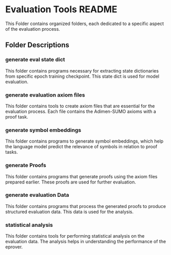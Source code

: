 # Evaluation Tools README

This Folder contains organized folders, each dedicated to a specific aspect of the evaluation process.

## Folder Descriptions

### generate eval state dict
This folder contains programs necessary for extracting state dictionaries from specific epoch training  checkpoint. This state dict is used for model evaluation.

### generate evaluation axiom files
This folder contains tools to create axiom files that are essential for the evaluation process. Each file contains the Adimen-SUMO axioms with a proof task.

### generate symbol embeddings
This folder contains programs  to generate symbol embeddings, which help the language model predict the relevance of symbols in relation to proof tasks.

### generate Proofs
This folder contains programs that generate proofs using the axiom files prepared earlier. These proofs are used for further evaluation.

### generate evaluation Data
This folder contains programs that process the generated proofs to produce structured evaluation data. This data is used for the analysis.

### statistical analysis
This folder contains tools for performing statistical analysis on the evaluation data. The analysis helps in understanding the performance of the eprover.